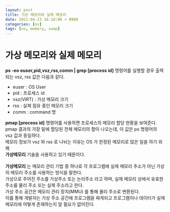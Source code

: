```yaml
---
layout: post
title: 가상 메모리와 실제 메모리
date: 2021-04-23 16:10:00 + 0900
categories: [os]
tags: [os, memory, swap]
---
```

# 가상 메모리와 실제 메모리
 __ps -eo euser,pid,vsz,rss,comm | grep [process id]__ 명령어를 실행할 경우 출력 되는 vsz, rss 값은 다음과 같다.   
 - euser : OS User
 - pid : 프로세스 id
 - vsz(VIRT) : 가상 메모리 크기
 - rss : 실제 점유 중인 메모리 크기  
 - comm : command 명

 __pmap [process id]__ 명령어를 사용하면 프로세스의 메모리 할당 현황을 보여준다.   
 pmap 결과의 가장 밑에 할당된 전체 메모리의 합이 나오는데, 이 값은 ps 명령어의 vsz 값과 동일하다.   
 메모리 정보가 vsz 와 rss 로 나뉘는 이유는 OS 가 한정된 메모리로 많은 일을 하기 위해   
__가상메모리__ 기술을 사용하고 있기 때문이다.
<br>   
 __가상메모리__ 는 메모리 관리 기법 중 하나로 각 프로그램에 실제 메모리 주소가 아닌 가상의 메모리 주소를 사용하는 방식을 말한다.   
 가상으로 주어진 주소를 가상주소 또는 논리주소 라고 하며, 실제 메모리 상에서 유효한 주소를 물리 주소 또는 실제 주소라고 한다.   
 가상 주소 공간은 메모리 관리 장치(MMU) 를 통해 물리 주소로 변환된다.   
 이를 통해 개발자는 가상 주소 공간에 프로그램을 짜게되고 프로그램이나 데이터가 실제 메모리에 어떻게 존재하는지 알 필요가 없어진다.